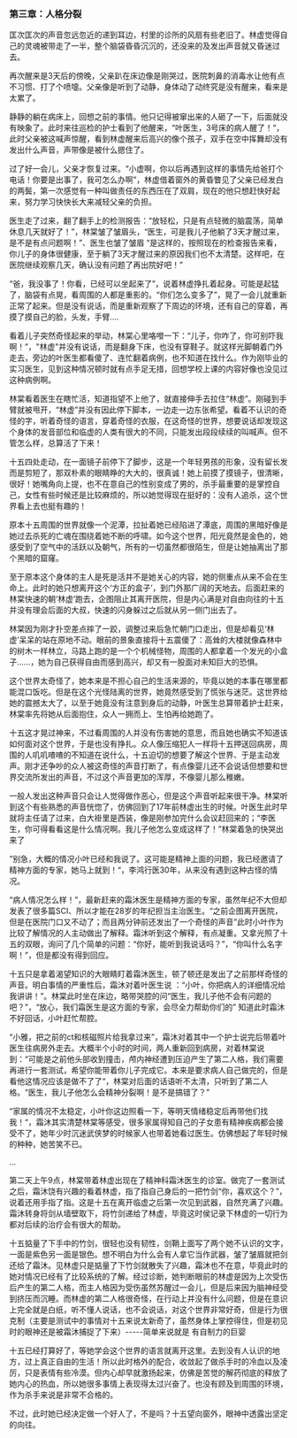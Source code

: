 ### 第三章：人格分裂

匡次匡次的声音忽远忽近的递到耳边，村里的诊所的风扇有些老旧了。林虚觉得自己的灵魂被带走了一半，整个脑袋昏昏沉沉的，还没来的及发出声音就又昏迷过去。

再次醒来是3天后的傍晚，父亲趴在床边像是刚哭过，医院刺鼻的消毒水让他有点不习惯、打了个喷嚏。父亲像是听到了动静，身体动了动终究是没有醒来，看来是太累了。

静静的躺在病床上，回想之前的事情。他只记得被窜出来的人砸了一下，后面就没有映象了。此时来往巡检的护士看到了他醒来，“叶医生，3号床的病人醒了！“，此时父亲被这喊声惊醒，看到林虚醒来后高兴的像个孩子，双手在空中挥舞却没有发出什么声音，声带像是被什么摁住了。

过了好一会儿，父亲才恢复过来。“小虚啊，你以后再遇到这样的事情先给爸打个电话！你要是出事了，我可怎么办啊”，林虚借着窗外的黄昏瞥见了父亲已经发白的两鬓，第一次感觉有一种叫做责任的东西压在了双肩，现在的他只想赶快好起来，努力学习快快长大来减轻父亲的负担。

医生走了过来，翻了翻手上的检测报告：“放轻松，只是有点轻微的脑震荡，简单休息几天就好了！”，林棠皱了皱眉头，“医生，可是我儿子他躺了3天才醒过来，是不是有点问题啊！”、医生也皱了皱眉 “是这样的，按照现在的检查报告来看，你儿子的身体很健康，至于躺了3天才醒过来的原因我们也不太清楚。这样吧，在医院继续观察几天，确认没有问题了再出院好吧！”

“爸，我没事了！你看，已经可以坐起来了”，说着林虚挣扎着起身。可能是起猛了，脑袋有点晃，看周围的人都是重影的。“你们怎么变多了”，晃了一会儿就重新正常了起来。但是没有说话，而是重新观察了下周边的环境，还有自己的穿着，再摸了摸自己的脸，头发，手臂....

看着儿子突然奇怪起来的举动，林棠心里咯噔一下：“儿子，你咋了，你可别吓我啊！”，"林虚"并没有说话，而是翻身下床，也没有穿鞋子。就这样光脚朝着门外走去，旁边的叶医生都看傻了、连忙翻着病例，也不知道在找什么。作为刚毕业的实习医生，见到这种情况顿时就有点手足无措，回想学校上课的内容好像也没见过这种病例啊。

林棠看着医生在瞎忙活，知道指望不上他了，就直接伸手去拉住“林虚”。刚碰到手臂就被甩开，“林虚”并没有因此停下脚本，一边走一边东张希望。看着不认识的奇怪的字，听着奇怪的语言，穿着奇怪的衣服，在这奇怪的世界，想要说话却发现这个身体的发音部位和临虚的人类有很大的不同，只能发出段段续续的叫喊声。但不管怎么样，总算活了下来！

十五四处走动，在一面镜子前停下了脚步，这是一个年轻男孩的形象，没有留长发而是剪短了，那双朴素的眼睛睁的大大的，很真诚！她上前摸了摸镜子，很清晰，很好！她嘴角向上提，也不在意自己的性别变成了男的，杀手最重要的是掌控自己，女性有些时候还是比较麻烦的，所以她觉得现在挺好的：没有人追杀，这个世界看上去也挺有趣的！

原本十五周围的世界就像一个泥潭，拉扯着她已经陷进了潭底，周围的黑暗好像是她过去杀死的亡魂在围绕着她不断的呼啸。如今这个世界，阳光竟然是金色的，她感受到了空气中的活跃以及朝气，所有的一切虽然都很陌生，但是让她抽离出了那个黑暗的窟窿。

至于原本这个身体的主人是死是活并不是她关心的内容，她的侧重点从来不会在生命上。此时的她只想离开这个‘方正的盒子’，到门外那广阔的天地去。后面赶来的林棠快速的朝‘林虚’跑去，企图阻止其离开医院，但是内心满是对自由向往的十五并没有理会后面的大叔，快速的闪身躲过之后就从另一侧门出去了。

林棠因为刚才扑空差点摔了一跤，调整过来后急忙朝门口走出，但是却看见‘林虚’呆呆的站在原地不动。眼前的景象直接将十五震傻了：高耸的大楼就像森林中的树木一样林立，马路上跑的是一个个机械怪物，周围的人都拿着一个发光的小盒子......，她为自己获得自由而感到高兴，却又有一股面对未知巨大的恐惧。

这个世界太奇怪了，她本来是不担心自己的生活来源的，毕竟以她的本事在哪里都能混口饭吃。但是在这个光怪陆离的世界，她竟然感受到了慌张与迷茫。这世界给她的震撼太大了，以至于她竟没有注意到身后的动静，叶医生总算带着护士赶来，林棠率先将她从后面抱住，众人一拥而上、生怕再给她跑了。

十五这才晃过神来，不过看周围的人并没有伤害她的意思，而且她也确实不知道该如何面对这个世界，于是也没有挣扎。众人像压缩犯人一样将十五押送回病房，周围的人叽叽喳喳的不知道在说什么，十五迫切的想要了解这个世界、于是主动发声。刚才还争吵的众人被这奇怪的声音打断了，有点像婴儿还不会说话但想要和世界交流所发出的声音，不过这个声音更加的浑厚，不像婴儿那么稚嫩。

一般人发出这种声音只会让人觉得做作恶心，但是这个声音听起来很干净。林棠听到这个有些熟悉的声音恍惚了，仿佛回到了17年前林虚出生的时候。叶医生此时早就将主任请了过来，白大褂里是西装，像是刚参加完什么会议赶回来的；“李医生，你可得看看这是什么情况啊。我儿子他怎么变成这样了！”林棠着急的快哭出来了

”别急，大概的情况小叶已经和我说了。这可能是精神上面的问题，我已经邀请了精神方面的专家，她马上就到！“，李鸿行医30年，从来没有遇到这种古怪的情况。

“病人情况怎么样！”，最新赶来的霜沐医生是精神方面的专家，虽然年纪不大但却发表了很多篇SCI、所以才能在28岁的年纪担当主治医生。“之前企图离开医院，但是在医院门口又不动了；而且两分钟前还发出了一个奇怪的声音”此时小叶作为比较了解情况的人主动做出了解释。霜沐听到这个解释，有点凝重。又拿光照了十五的双眼，询问了几个简单的问题：“你好，能听到我说话吗？”，“你叫什么名字啊！”，但是都没有得到回应。

十五只是拿着渴望知识的大眼睛盯着霜沐医生，顿了顿还是发出了之前那样奇怪的声音。明白事情的严重性后，霜沐对着叶医生说 ：“小叶，你把病人的详细情况给我讲讲！”。林棠此时坐在床边，略带哭腔的问“医生，我儿子他不会有问题的吧？”，“放心，我们霜医生是这方面的专家，会尽全力帮助你们的” 知道此时霜沐不好回话，小叶赶忙帮腔。

“小雅，把之前的ct和核磁照片给我拿过来”，霜沐对着其中一个护士说完后带着叶医生往病房外走去。大概半个小时的时间，两人重新回到病房，对着林棠说到：“可能是之前他头部收到撞击，颅内神经遭到压迫产生了第二人格，我们需要再进行一套测试，希望你能带着你儿子完成它。本来是要求病人自己做完的，但是看他这情况应该是做不了了“，林棠对后面的话语听不太清，只听到了第二人格。“医生，我儿子他怎么会精神分裂啊！是不是搞错了？”

“家属的情况不太稳定，小叶你这边照看一下，等明天情绪稳定后再带他们找我！“，霜沐其实清楚林棠等感受，很多家属得知自己的子女患有精神疾病都会接受不了，她年少时沉迷武侠梦的时候家人也带着她看过医生。仿佛想起了年轻时候的种种，她苦笑不已。

...

第二天上午9点，林棠带着林虚出现在了精神科霜沐医生的诊室。做完了一套测试之后，霜沐饶有兴趣的看着林虚，指了指自己身后的一把竹剑“你，喜欢这个？”，说着还用手指了指。这是十五在离开临虚之后第一次见到武器，自然充满了兴趣。霜沐转身将剑从墙壁取下，将竹剑递给了林虚，毕竟这时侯记录下林虚的一切行为都对后续的治疗会有很大的帮助。

十五掂量了下手中的竹剑，很轻也没有韧性，剑鞘上面写了两个她不认识的文字，一面是紫色另一面是银色。想不明白为什么会有人拿它当作武器，皱了皱眉就把剑还给了霜沐。见林虚只是掂量了下竹剑就散失了兴趣，霜沐也不在意，毕竟此时的她对情况已经有了比较系统的了解。经过诊断，她判断眼前的林虚是因为上次受伤后产生的第二人格，而主人格因为受伤虽然苏醒过一会儿，但是后来因为脑神经受到挤压而沉睡。而林虚的第二人格很奇怪，在行动上并没有什么问题，但是在意识上完全就是白纸，听不懂人说话，也不会说话，对这个世界非常好奇，但是行为很克制（主要是测试中的事情对十五来说太新奇了，虽然身体上掌控得住，但是初见时的眼神还是被霜沐捕捉了下来）-----简单来说就是 有自制力的巨婴

十五已经打算好了，等她学会这个世界的语言就离开这里。去到没有人认识的地方，过上真正自由的生活！所以此时格外的配合，收敛起了做杀手时的冷血以及凌厉，只是表情有些冷漠。但内心却早就激扬起来，仿佛是苦觉的解药彻底的释放了她内心的热血，所以她很多事情上表现得太过兴奋了。也没有顾及到周围的环境，作为杀手来说是非常不合格的。

不过，此时她已经决定做一个好人了，不是吗？十五望向窗外，眼神中透露出坚定的向往。







